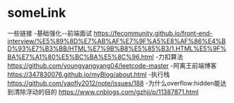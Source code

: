 # someLink
一些链接
-基础强化--前端面试
https://fecommunity.github.io/front-end-interview/%E5%89%8D%E7%AB%AF%E7%9F%A5%E8%AF%86%E4%BD%93%E7%B3%BB/HTML%E7%9B%B8%E5%85%B3/1.HTML%E5%9F%BA%E7%A1%80%E5%BC%BA%E5%8C%96.html
-力扣算法
https://github.com/youngyangyang04/leetcode-master
-阿离王前端博客
https://347830076.github.io/myBlog/about.html
-执行栈
https://github.com/yaofly2012/note/issues/188
-为什么overflow:hidden能达到清除浮动的目的
https://www.cnblogs.com/gzhjj/p/11387871.html

